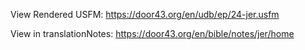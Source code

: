 View Rendered USFM: https://door43.org/en/udb/ep/24-jer.usfm

View in translationNotes: https://door43.org/en/bible/notes/jer/home
